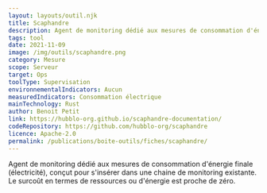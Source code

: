 ```yaml
---
layout: layouts/outil.njk
title: Scaphandre
description: Agent de monitoring dédié aux mesures de consommation d'énergie finale
tags: tool
date: 2021-11-09
image: /img/outils/scaphandre.png
category: Mesure
scope: Serveur
target: Ops
toolType: Supervisation
environnementalIndicators: Aucun
measuredIndicators: Consommation électrique
mainTechnology: Rust
author: Benoit Petit
link: https://hubblo-org.github.io/scaphandre-documentation/
codeRepository: https://github.com/hubblo-org/scaphandre
licence: Apache-2.0
permalink: /publications/boite-outils/fiches/scaphandre/
---
```


Agent de monitoring dédié aux mesures de consommation d'énergie finale (électricité), conçut pour s'insérer dans une chaine de monitoring existante. Le surcoût en termes de ressources ou d'énergie est proche de zéro.

